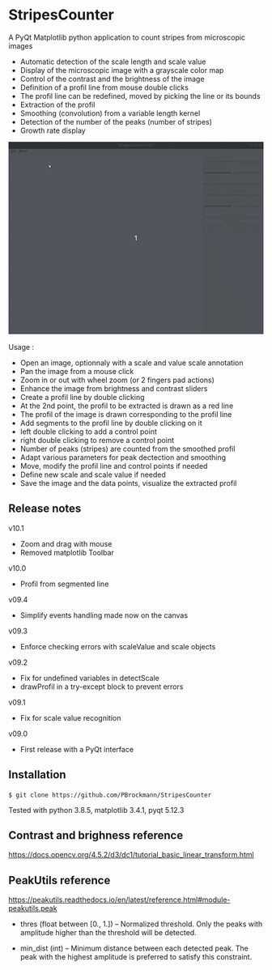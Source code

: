 # StripesCounter

A PyQt Matplotlib python application to count stripes from microscopic images

 * Automatic detection of the scale length and scale value
 * Display of the microscopic image with a grayscale color map
 * Control of the contrast and the brightness of the image
 * Definition of a profil line from mouse double clicks
 * The profil line can be redefined, moved by picking the line or its bounds
 * Extraction of the profil
 * Smoothing (convolution) from a variable length kernel
 * Detection of the number of the peaks (number of stripes)
 * Growth rate display

![ScreenShot](StripesCounter_v10.gif)  

Usage :

 * Open an image, optionnaly with a scale and value scale annotation
 * Pan the image from a mouse click
 * Zoom in or out with wheel zoom (or 2 fingers pad actions)
 * Enhance the image from brightness and contrast sliders
 * Create a profil line by double clicking
 * At the 2nd point, the profil to be extracted is drawn as a red line
 * The profil of the image is drawn corresponding to the profil line 
 * Add segments to the profil line by double clicking on it
  * left double clicking to add a control point
  * right double clicking to remove a control point 
 * Number of peaks (stripes) are counted from the smoothed profil
 * Adapt various parameters for peak dectection and smoothing
 * Move, modify the profil line and control points if needed
 * Define new scale and scale value if needed
 * Save the image and the data points, visualize the extracted profil

## Release notes

v10.1
 * Zoom and drag with mouse
 * Removed matplotlib Toolbar

v10.0
 * Profil from segmented line 

v09.4
 * Simplify events handling made now on the canvas

v09.3
 * Enforce checking errors with scaleValue and scale objects

v09.2
 * Fix for undefined variables in detectScale
 * drawProfil in a try-except block to prevent errors

v09.1
 * Fix for scale value recognition

v09.0
 * First release with a PyQt interface

## Installation

`$ git clone https://github.com/PBrockmann/StripesCounter`

Tested with python 3.8.5, matplotlib 3.4.1, pyqt 5.12.3

## Contrast and brighness reference 

https://docs.opencv.org/4.5.2/d3/dc1/tutorial_basic_linear_transform.html

## PeakUtils reference

https://peakutils.readthedocs.io/en/latest/reference.html#module-peakutils.peak

 * thres (float between [0., 1.]) – Normalized threshold. Only the peaks with amplitude higher than the threshold will be detected.

 * min_dist (int) – Minimum distance between each detected peak. The peak with the highest amplitude is preferred to satisfy this constraint.
